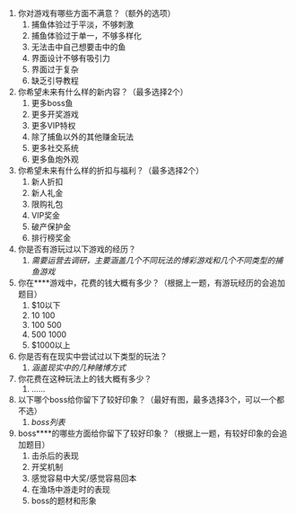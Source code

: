 1. 你对游戏有哪些方面不满意？（额外的选项）
    1. 捕鱼体验过于平淡，不够刺激
    2. 捕鱼体验过于单一，不够多样化
    3. 无法击中自己想要击中的鱼
    4. 界面设计不够有吸引力
    5. 界面过于复杂
    6. 缺乏引导教程
2. 你希望未来有什么样的新内容？（最多选择2个）
    1. 更多boss鱼
    2. 更多开奖游戏
    3. 更多VIP特权
    4. 除了捕鱼以外的其他赚金玩法
    5. 更多社交系统
    6. 更多鱼炮外观
3. 你希望未来有什么样的折扣与福利？（最多选择2个）
    1. 新人折扣
    2. 新人礼金
    3. 限购礼包
    4. VIP奖金
    5. 破产保护金
    6. 排行榜奖金
4. 你是否有游玩过以下游戏的经历？
    1. *需要运营去调研，主要涵盖几个不同玩法的博彩游戏和几个不同类型的捕鱼游戏*
5. 你在****游戏中，花费的钱大概有多少？（根据上一题，有游玩经历的会追加题目）
    1. $10以下
    2. $10~$100
    3. $100~$500
    4. $500~$1000
    5. $1000以上
6. 你是否有在现实中尝试过以下类型的玩法？
    1. *涵盖现实中的几种赌博方式*
7. 你花费在这种玩法上的钱大概有多少？
    1. ……
8. 以下哪个boss给你留下了较好印象？（最好有图，最多选择3个，可以一个都不选）
    1. *boss列表*
9. boss****的哪些方面给你留下了较好印象？（根据上一题，有较好印象的会追加题目）
    1. 击杀后的表现
    2. 开奖机制
    3. 感觉容易中大奖/感觉容易回本
    4. 在渔场中游走时的表现
    5. boss的题材和形象

